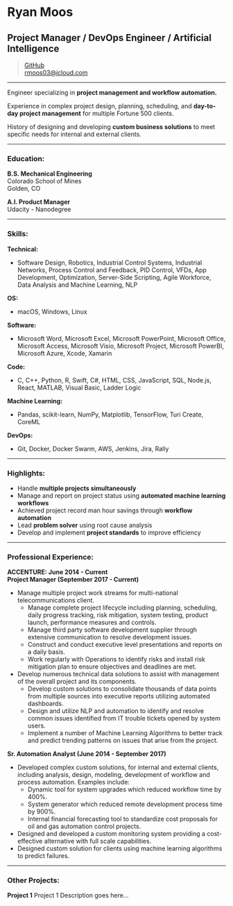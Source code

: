 # Ryan Moos
## Project Manager / DevOps Engineer / Artificial Intelligence  
> [GitHub](https://github.com/d0nQuix0t3/Portfolio)  
> rmoos03@icloud.com
---

Engineer specializing in **project management and workflow automation.**

Experience in complex project design, planning, scheduling, and **day-to-day project management** for multiple Fortune 500 clients.

History of designing and developing **custom business solutions** to meet specific needs for internal and external clients.

---

### Education:
**B.S. Mechanical Engineering**  
Colorado School of Mines  
Golden, CO

**A.I. Product Manager**  
Udacity - Nanodegree

---

### Skills:  
**Technical:** 
* Software Design, Robotics, Industrial Control Systems, Industrial Networks, Process Control and Feedback, PID Control, VFDs, App Development, Optimization, Server-Side Scripting, Agile Workforce, Data Analysis and Machine Learning, NLP  

**OS:** 
* macOS, Windows, Linux  

**Software:** 
* Microsoft Word, Microsoft Excel, Microsoft PowerPoint, Microsoft Office, Microsoft Access, Microsoft Visio, Microsoft Project, Microsoft PowerBI, Microsoft Azure, Xcode, Xamarin  

**Code:** 
* C, C++, Python, R, Swift, C#, HTML, CSS, JavaScript, SQL, Node.js, React, MATLAB, Visual Basic, Ladder Logic  

**Machine Learning:** 
* Pandas, scikit-learn, NumPy, Matplotlib, TensorFlow, Turi Create, CoreML  

**DevOps:** 
* Git, Docker, Docker Swarm, AWS, Jenkins, Jira, Rally  

---

### Highlights:
* Handle **multiple projects simultaneously**
* Manage and report on project status using **automated machine learning workflows**
* Achieved project record man hour savings through **workflow automation** 
* Lead **problem solver** using root cause analysis
* Develop and implement **project standards** to improve efficiency

---

### Professional Experience:
**ACCENTURE: June 2014 - Current**  
**Project Manager (September 2017 - Current)**
* Manage multiple project work streams for multi-national telecommunications client.
  * Manage complete project lifecycle including planning, scheduling, daily progress tracking, risk mitigation, system testing, product launch, performance measures and controls.
  * Manage third party software development supplier through extensive communication to resolve development issues.
  * Construct and conduct executive level presentations and reports on a daily basis.
  * Work regularly with Operations to identify risks and install risk mitigation plan to ensure objectives and deadlines are met.
* Develop numerous technical data solutions to assist with management of the overall project and its components.
  * Develop custom solutions to consolidate thousands of data points from multiple sources into executive reports utilizing automated dashboards.
  * Design and utilize NLP and automation to identify and resolve common issues identified from IT trouble tickets opened by system users.
  * Implement a number of Machine Learning Algorithms to better track and predict trending patterns on issues that arise from the project.

**Sr. Automation Analyst (June 2014 - September 2017)**  
* Developed complex custom solutions, for internal and external clients, including analysis, design, modeling, development of workflow and process automation. Examples include:
  * Dynamic tool for system upgrades which reduced workflow time by 400%.
  * System generator which reduced remote development process time by 900%.
  * Internal financial forecasting tool to standardize cost proposals for oil and gas automation control projects.
* Designed and developed a custom monitoring system providing a cost-effective alternative with full scale capabilities.
* Designed custom solution for clients using machine learning algorithms to predict failures.


---

### Other Projects:
**Project 1**
Project 1 Description goes here...


